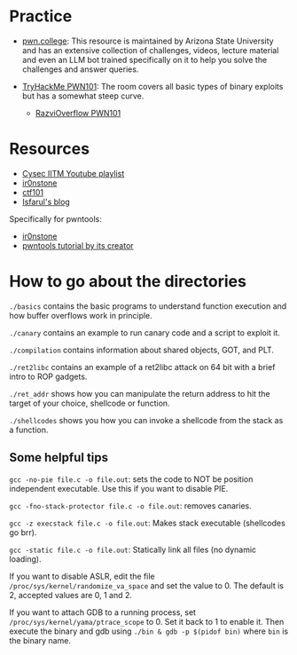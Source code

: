 # Practice

- [pwn.college](pwn.college): This resource is maintained by Arizona State
University and has an extensive collection of challenges, videos, lecture
material and even an LLM bot trained specifically on it to help you solve the
challenges and answer queries.

- [TryHackMe PWN101](https://tryhackme.com/r/room/pwn101): The room covers all
basic types of binary exploits but has a somewhat steep curve.
  - [RazviOverflow PWN101](https://www.youtube.com/playlist?list=PLchBW5mYosh_F38onTyuhMTt2WGfY-yr7)

# Resources

- [Cysec IITM Youtube playlist](https://youtube.com/playlist?list=PLVRjFGMO1MSj7qcUzZOC7uW2VPfDpdRpy&si=SJJn6-CRv5914nex)
- [ir0nstone](https://ir0nstone.gitbook.io/notes)
- [ctf101](https://ctf101.org/)
- [Isfarul's blog](https://innocent_zero.codeberg.page)

Specifically for pwntools:

- [ir0nstone](https://ir0nstone.gitbook.io/notes/misc/pwntools)
- [pwntools tutorial by its creator](https://github.com/Gallopsled/pwntools-tutorial#readme)

# How to go about the directories

`./basics` contains the basic programs to understand function execution and
how buffer overflows work in principle.

`./canary` contains an example to run canary code and a script to exploit it.

`./compilation` contains information about shared objects, GOT, and PLT.

`./ret2libc` contains an example of a ret2libc attack on 64 bit with a brief
intro to ROP gadgets.

`./ret_addr` shows how you can manipulate the return address to hit the target
of your choice, shellcode or function.

`./shellcodes` shows you how you can invoke a shellcode from the stack as a
function.

## Some helpful tips

`gcc -no-pie file.c -o file.out`: sets the code to NOT be position independent
executable. Use this if you want to disable PIE.

`gcc -fno-stack-protector file.c -o file.out`: removes canaries.

`gcc -z execstack file.c -o file.out`: Makes stack executable (shellcodes go
brr).

`gcc -static file.c -o file.out`: Statically link all files (no dynamic
loading).

If you want to disable ASLR, edit the file `/proc/sys/kernel/randomize_va_space`
and set the value to 0. The default is 2, accepted values are 0, 1 and 2.

If you want to attach GDB to a running process, set
`/proc/sys/kernel/yama/ptrace_scope` to 0. Set it back to 1 to enable it. Then
execute the binary and gdb using `./bin & gdb -p $(pidof bin)` where `bin` is
the binary name.
